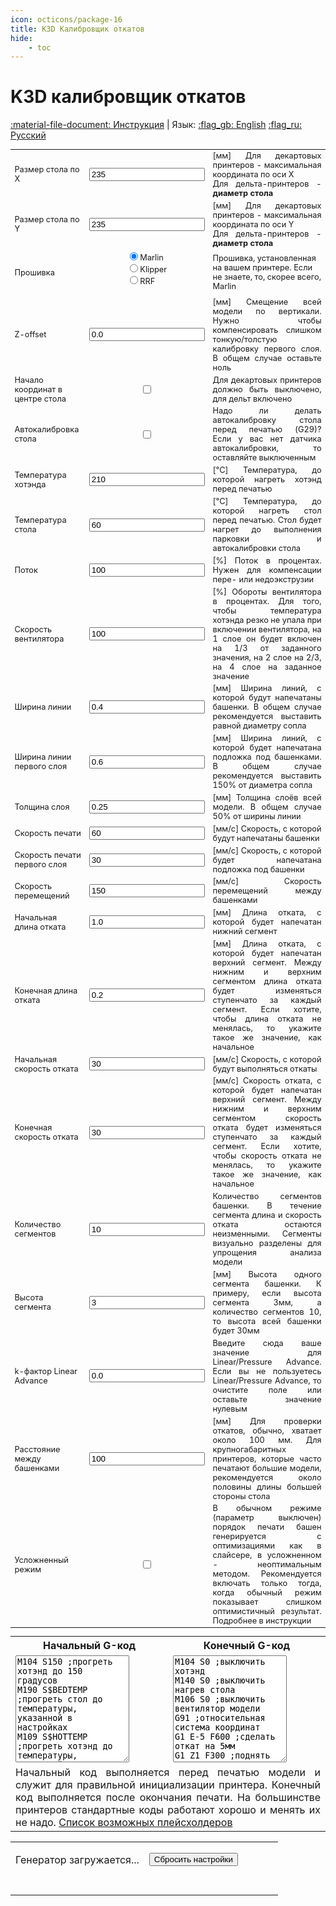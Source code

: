 ```yaml
---
icon: octicons/package-16
title: K3D Калибровщик откатов
hide:
    - toc
---
```


<h1 class="lang" id="header.title">K3D калибровщик откатов</h1>

<script src="../assets/js/lib.js"></script>
<script src="../assets/js/wasm_exec.js"></script>
<script src="../assets/js/gwaloader.js"></script>
<script src="https://cdn.jsdelivr.net/npm/streamsaver@2.0.3/StreamSaver.min.js"></script>

[:material-file-document: Инструкция](./index.md) | Язык: [:flag_gb: English](?lang=en) [:flag_ru: Русский](?lang=ru)

<table style="width: 100%; font-size: 0.8rem;">
    <tbody>
      <tr>
        <td class="lang" id="table.bed_size_x.title">Размер стола по X</td>
        <td style="text-align:center"><input class="calibratorInput" type="text" id="bedX" name="BedX" value="235"></td>
        <td class="lang" id="table.bed_size_x.description" style="text-align: justify;">[мм] Для декартовых принтеров - максимальная координата по оси X<br>Для дельта-принтеров - <b>диаметр стола</b></td>
      </tr>
      <tr>
        <td class="lang" id="table.bed_size_y.title">Размер стола по Y</td>
        <td style="text-align:center"><input class="calibratorInput" type="text" id="bedY" name="BedY" value="235"></td>
        <td class="lang" id="table.bed_size_y.description" style="text-align: justify;">[мм] Для декартовых принтеров - максимальная координата по оси Y<br>Для дельта-принтеров - <b>диаметр стола</b></td>
      </tr>
      <tr>
        <td class="lang" id="table.firmware.title">Прошивка</td>
        <td align="center">
          <form style="text-align:left; width:fit-content;">
			<input type="radio" id="firmwareMarlin" name="firmware" value="Marlin" checked><label for="firmwareMarlin">Marlin</label><br>
            <input type="radio" id="firmwareKlipper" name="firmware" value="Klipper"><label for="firmwareKlipper">Klipper</label><br>
            <input type="radio" id="firmwareRRF" name="firmware" value="RRF"><label for="firmwareRRF">RRF</label>
          </form>
        </td>
        <td class="lang" id="table.firmware.description">Прошивка, установленная на вашем принтере. Если не знаете, то, скорее всего, Marlin</td>
      </tr>
      <tr>
        <td class="lang" id="table.z_offset.title">Z-offset</td>
        <td style="text-align:center"><input class="calibratorInput" type="text" id="zOffset" name="zOffset" value="0.0"></td>
        <td class="lang" id="table.z_offset.description" style="text-align: justify;">[мм] Смещение всей модели по вертикали. Нужно чтобы компенсировать слишком тонкую/толстую калибровку первого слоя. В общем случае оставьте ноль</td>
      </tr>
      <tr>
        <td class="lang" id="table.delta.title">Начало координат в центре стола</td>
        <td style="text-align:center"><input type="checkbox" id="delta" name="delta"></td>
        <td class="lang" id="table.delta.description" style="text-align: justify;">Для декартовых принтеров должно быть выключено, для дельт включено</td>
      </tr>
      <tr>
        <td class="lang" id="table.bed_probe.title">Автокалибровка стола</td>
        <td style="text-align:center"><input type="checkbox" id="bedProbe" name="bedProbe"></td>
        <td class="lang" id="table.bed_probe.description" style="text-align: justify;">Надо ли делать автокалибровку стола перед печатью (G29)? Если у вас нет датчика автокалибровки, то оставляйте
          выключенным</td>
      </tr>
      <tr>
        <td class="lang" id="table.hotend_temp.title">Температура хотэнда</td>
        <td style="text-align:center"><input class="calibratorInput" type="text" id="hotendTemperature" name="hotendTemperature" value="210"></td>
        <td class="lang" id="table.hotend_temp.description" style="text-align: justify;">[°C] Температура, до которой нагреть хотэнд перед печатью</td>
      </tr>
      <tr>
        <td class="lang" id="table.bed_temp.title">Температура стола</td>
        <td style="text-align:center"><input class="calibratorInput" type="text" id="bedTemperature" name="bedTemperature" value="60"></td>
        <td class="lang" id="table.bed_temp.description" style="text-align: justify;">[°C] Температура, до которой нагреть стол перед печатью. Стол будет нагрет до выполнения парковки и автокалибровки стола</td>
      </tr>
	  <tr>
        <td class="lang" id="table.flow.title">Поток</td>
        <td style="text-align:center"><input class="calibratorInput" type="text" id="flow" name="flow" value="100"></td>
        <td class="lang" id="table.flow.description" style="text-align: justify;">[%] Поток в процентах. Нужен для компенсации пере- или недоэкструзии</td>
      </tr>
      <tr>
        <td class="lang" id="table.fan_speed.title">Скорость вентилятора</td>
        <td style="text-align:center"><input class="calibratorInput" type="text" id="cooling" name="cooling" value="100"></td>
        <td class="lang" id="table.fan_speed.description" style="text-align: justify;">[%] Обороты вентилятора в процентах. Для того, чтобы температура хотэнда резко не упала при включении вентилятора, на 1 слое он будет включен на 1/3 от заданного значения, на 2 слое на 2/3, на 4 слое на заданное значение</td>
      </tr>
      <tr>
        <td class="lang" id="table.line_width.title">Ширина линии</td>
        <td style="text-align:center"><input class="calibratorInput" type="text" id="lineWidth" name="lineWidth" value="0.4"></td>
        <td class="lang" id="table.line_width.description" style="text-align: justify;">[мм] Ширина линий, с которой будут напечатаны башенки. В общем случае рекомендуется выставить равной диаметру сопла</td>
      </tr>
      <tr>
        <td class="lang" id="table.first_line_width.title">Ширина линии первого слоя</td>
        <td style="text-align:center"><input class="calibratorInput" type="text" id="firstLayerLineWidth" name="firstLayerLineWidth" value="0.6"></td>
        <td class="lang" id="table.first_line_width.description" style="text-align: justify;">[мм] Ширина линий, с которой будет напечатана подложка под башенками. В общем случае рекомендуется выставить 150% от диаметра сопла</td>
      </tr>
      <tr>
        <td class="lang" id="table.layer_height.title">Толщина слоя</td>
        <td style="text-align:center"><input class="calibratorInput" type="text" id="layerHeight" name="layerHeight" value="0.25"></td>
        <td class="lang" id="table.layer_height.description" style="text-align: justify;">[мм] Толщина слоёв всей модели. В общем случае 50% от ширины линии</td>
      </tr>
      <tr>
        <td class="lang" id="table.print_speed.title">Скорость печати</td>
        <td style="text-align:center"><input class="calibratorInput" type="text" id="printSpeed" name="printSpeed" value="60"></td>
        <td class="lang" id="table.print_speed.description" style="text-align: justify;">[мм/с] Скорость, с которой будут напечатаны башенки</td>
      </tr>
      <tr>
        <td class="lang" id="table.first_print_speed.title">Скорость печати первого слоя</td>
        <td style="text-align:center"><input class="calibratorInput" type="text" id="firstLayerPrintSpeed" name="firstLayerPrintSpeed" value="30"></td>
        <td class="lang" id="table.first_print_speed.description" style="text-align: justify;">[мм/с] Скорость, с которой будет напечатана подложка под башенки</td>
      </tr>
      <tr>
        <td class="lang" id="table.travel_speed.title">Скорость перемещений</td>
        <td style="text-align:center"><input class="calibratorInput" type="text" id="travelSpeed" name="travelSpeed" value="150"></td>
        <td class="lang" id="table.travel_speed.description" style="text-align: justify;">[мм/с] Скорость перемещений между башенками</td>
      </tr>
      <tr>
        <td class="lang" id="table.init_retract_length.title">Начальная длина отката</td>
        <td style="text-align:center"><input class="calibratorInput" type="text" id="initRetractLength" name="initRetractLength" value="1.0"></td>
        <td class="lang" id="table.init_retract_length.description" style="text-align: justify;">[мм] Длина отката, с которой будет напечатан нижний сегмент</td>
      </tr>
      <tr>
        <td class="lang" id="table.end_retract_length.title">Конечная длина отката</td>
        <td style="text-align:center"><input class="calibratorInput" type="text" id="endRetractLength" name="endRetractLength" value="0.2"></td>
        <td class="lang" id="table.end_retract_length.description" style="text-align: justify;">[мм] Длина отката, с которой будет напечатан верхний сегмент. Между нижним и верхним сегментом длина отката
          будет изменяться ступенчато за каждый сегмент. Если хотите, чтобы длина отката не менялась, то укажите такое
          же значение, как начальное</td>
      </tr>
      <tr>
        <td class="lang" id="table.init_retract_speed.title">Начальная скорость отката</td>
        <td style="text-align:center"><input class="calibratorInput" type="text" id="initRetractSpeed" name="initRetractSpeed" value="30"></td>
        <td class="lang" id="table.init_retract_speed.description" style="text-align: justify;">[мм/с] Скорость, с которой будут выполняться откаты</td>
      </tr>
      <tr>
        <td class="lang" id="table.end_retract_speed.title">Конечная скорость отката</td>
        <td style="text-align:center"><input class="calibratorInput" type="text" id="endRetractSpeed" name="endRetractSpeed" value="30"></td>
        <td class="lang" id="table.end_retract_speed.description" style="text-align: justify;">[мм/с] Скорость отката, с которой будет напечатан верхний сегмент. Между нижним и верхним сегментом скорость отката будет изменяться ступенчато за каждый сегмент. Если хотите, чтобы скорость отката не менялась, то укажите такое же значение, как начальное</td>
      </tr>
      <tr>
        <td class="lang" id="table.num_segments.title">Количество сегментов</td>
        <td style="text-align:center"><input class="calibratorInput" type="text" id="numSegments" name="numSegments" value="10"></td>
        <td class="lang" id="table.num_segments.description" style="text-align: justify;">Количество сегментов башенки. В течение сегмента длина и скорость отката остаются неизменными. Сегменты визуально разделены для упрощения анализа модели</td>
      </tr>
      <tr>
        <td class="lang" id="table.segment_height.title">Высота сегмента</td>
        <td style="text-align:center"><input class="calibratorInput" type="text" id="segmentHeight" name="segmentHeight" value="3"></td>
        <td class="lang" id="table.segment_height.description" style="text-align: justify;">[мм] Высота одного сегмента башенки. К примеру, если высота сегмента 3мм, а количество сегментов 10, то
          высота всей башенки будет 30мм</td>
      </tr>
      <tr>
        <td class="lang" id="table.k_factor.title">k-фактор Linear Advance</td>
        <td style="text-align:center"><input class="calibratorInput" type="text" id="kFactor2" name="kFactor2" value="0.0"></td>
        <td class="lang" id="table.k_factor.description" style="text-align: justify;">Введите сюда ваше значение для Linear/Pressure Advance. Если вы не пользуетесь Linear/Pressure Advance, то очистите поле или оставьте значение нулевым</td>
      </tr>
      <tr>
        <td class="lang" id="table.tower_spacing.title">Расстояние между башенками</td>
        <td style="text-align:center"><input class="calibratorInput" type="text" id="towerSpacing" name="towerSpacing" value="100"></td>
        <td class="lang" id="table.tower_spacing.description" style="text-align: justify;">[мм] Для проверки откатов, обычно, хватает около 100 мм. Для крупногабаритных принтеров, которые часто
          печатают большие модели, рекомендуется около половины длины большей стороны стола</td>
      </tr>
      <tr>
        <td class="lang" id="table.hardmode.title">Усложненный режим</td>
        <td style="text-align:center"><input type="checkbox" id="hardmode" name="hardmode"></td>
        <td class="lang" id="table.hardmode.description" style="text-align: justify;">В обычном режиме (параметр выключен) порядок печати башен генерируется с оптимизациями как в слайсере, в усложненном - неоптимальным методом. Рекомендуется включать только тогда, когда обычный режим показывает слишком оптимистичный результат. Подробнее в инструкции</td>
      </tr>
	  <tr>
    </tbody>
</table>

<table class="calibrationCodeTable" style="padding-top: 0; margin-top: 0;">
    <tbody>
        <tr>
            <th class="lang" id="table.start_gcode.title" style="text-align: center;">Начальный G-код</th>
            <th class="lang" id="table.end_gcode.title" style="text-align: center;">Конечный G-код</th>
        </tr>
        <tr>
            <td width="50%"><textarea type="text" id="startGcode" name="startGcode" rows="11">
M104 S150 ;прогреть хотэнд до 150 градусов
M190 S$BEDTEMP ;прогреть стол до температуры, указанной в настройках
M109 S$HOTTEMP ;прогреть хотэнд до температуры, указанной в настройках
G28 ;припарковать все оси
$G29 ;снять карту высот стола
G90 ;абсолютная система координат
G92 E0 ;сбросить координату экструдера
M220 S100 ;Множитель скорости 100%
M221 S$FLOW ;Множитель потока взять из настроек</textarea></td>
            <td width="50%"><textarea type="text" id="endGcode" name="endGcode" rows="11">
M104 S0 ;выключить хотэнд
M140 S0 ;выключить нагрев стола
M106 S0 ;выключить вентилятор модели
G91 ;относительная система координат
G1 E-5 F600 ;сделать откат на 5мм
G1 Z1 F300 ;поднять голову на 1мм</textarea></td>
        </tr>
        <tr>
            <td class="lang" id="table.start_gcode.description" style="text-align: justify;" colspan="2">
                Начальный код выполняется перед печатью модели и служит для правильной инициализации принтера. Конечный код выполняется после окончания печати. На большинстве принтеров стандартные коды работают хорошо и менять их не надо. <a href="../#g-">Список возможных плейсхолдеров</a>
            </td>
        </tr>
    </tbody>
</table>

<table class="caliButtonTable">
    <tbody>
        <tr>
            <td align="right" width="50%">
                <button class="caliButton" onclick="generate();" id="generateButton" style="display:none">Генерировать и скачать</button>
                <p id="generateButtonLoading"> Генератор загружается...</p>
            </td>
            <td align="left" width="50%">
                <button class="caliButton" onclick="reset();" id="resetButton">Сбросить настройки</button>
            </td>
        </tr>
        <tr>
            <td align="center" colspan="2">
                <br><div id="resultContainer"></div>
            </td>
        </tr>
    </tbody>
</table>

<script>document.body.onload = init();</script>